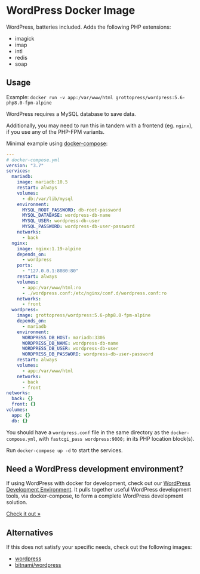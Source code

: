 # WordPress Docker Image

WordPress, batteries included. Adds the following PHP extensions:

- imagick
- imap
- intl
- redis
- soap

## Usage

Example: `docker run -v app:/var/www/html grottopress/wordpress:5.6-php8.0-fpm-alpine`

WordPress requires a MySQL database to save data.

Additionally, you may need to run this in tandem with a frontend (eg. `nginx`), if you use any of the PHP-FPM variants.

Minimal example using [docker-compose](https://docs.docker.com/compose/):

```yaml
---
# docker-compose.yml
version: "3.7"
services:
  mariadb:
    image: mariadb:10.5
    restart: always
    volumes:
      - db:/var/lib/mysql
    environment:
      MYSQL_ROOT_PASSWORD: db-root-password
      MYSQL_DATABASE: wordpress-db-name
      MYSQL_USER: wordpress-db-user
      MYSQL_PASSWORD: wordpress-db-user-password
    networks:
      - back
  nginx:
    image: nginx:1.19-alpine
    depends_on:
      - wordpress
    ports:
      - "127.0.0.1:8080:80"
    restart: always
    volumes:
      - app:/var/www/html:ro
      - ./wordpress.conf:/etc/nginx/conf.d/wordpress.conf:ro
    networks:
      - front
  wordpress:
    image: grottopress/wordpress:5.6-php8.0-fpm-alpine
    depends_on:
      - mariadb
    environment:
      WORDPRESS_DB_HOST: mariadb:3306
      WORDPRESS_DB_NAME: wordpress-db-name
      WORDPRESS_DB_USER: wordpress-db-user
      WORDPRESS_DB_PASSWORD: wordpress-db-user-password
    restart: always
    volumes:
      - app:/var/www/html
    networks:
      - back
      - front
networks:
  back: {}
  front: {}
volumes:
  app: {}
  db: {}
```

You should have a `wordpress.conf` file in the same directory as the `docker-compose.yml`, with `fastcgi_pass wordpress:9000;` in its PHP location block(s).

Run `docker-compose up -d` to start the services.

## Need a WordPress development environment?

If using WordPress with docker for development, check out our [WordPress Development Environment](https://github.com/GrottoPress/wordpress-dev). It pulls together useful WordPress development tools, via docker-compose, to form a complete WordPress development solution.

[Check it out &raquo;](https://github.com/GrottoPress/wordpress-dev)

## Alternatives

If this does not satisfy your specific needs, check out the following images:

- [wordpress](https://hub.docker.com/_/wordpress)
- [bitnami/wordpress](https://hub.docker.com/r/bitnami/wordpress/)
